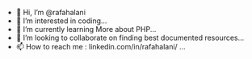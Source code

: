 - 👋 Hi, I’m @rafahalani
- 👀 I’m interested in coding...
- 🌱 I’m currently learning More about PHP...
- 💞️ I’m looking to collaborate on finding best documented resources...
- 📫 How to reach me : linkedin.com/in/rafahalani/ ...
<!---
rafahalani/rafahalani is a ✨ special ✨ repository because its `README.md` (this file) appears on your GitHub profile.
You can click the Preview link to take a look at your changes.
--->
